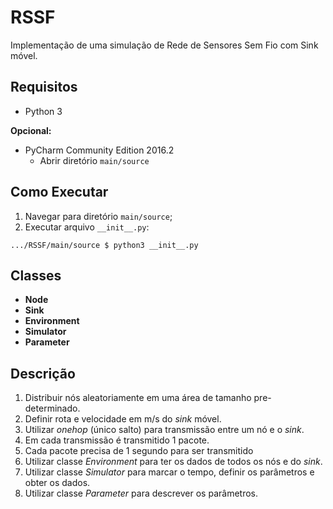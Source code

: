 # RSSF #

Implementação de uma simulação de Rede de Sensores Sem Fio com Sink móvel.

## Requisitos ##

* Python 3

**Opcional:**
* PyCharm Community Edition 2016.2
  * Abrir diretório `main/source`

## Como Executar ##

1. Navegar para diretório `main/source`;
2. Executar arquivo `__init__.py`:
  
```
.../RSSF/main/source $ python3 __init__.py
```

## Classes ##

* **Node**
* **Sink**
* **Environment**
* **Simulator**
* **Parameter**

## Descrição ##

1. Distribuir nós aleatoriamente em uma área de tamanho pre-determinado.
2. Definir rota e velocidade em m/s do *sink* móvel.
3. Utilizar *onehop* (único salto) para transmissão entre um nó e o *sink*.
4. Em cada transmissão é transmitido 1 pacote.
5. Cada pacote precisa de 1 segundo para ser transmitido
6. Utilizar classe *Environment* para ter os dados de todos os nós e do *sink*.
7. Utilizar classe *Simulator* para marcar o tempo, definir os parâmetros e obter os dados.
8. Utilizar classe *Parameter* para descrever os parâmetros.

